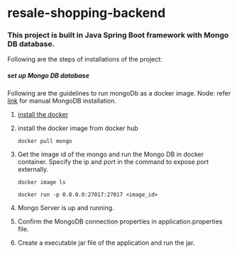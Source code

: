 # resale-shopping-backend

### This project is built in Java Spring Boot framework with Mongo DB database. ###

Following are the steps of installations of the project:

##### set up Mongo DB database #####

Following are the guidelines to run mongoDb as a docker image. 
Node: refer [link](https://docs.mongodb.com/manual/installation/) for manual MongoDB installation.

1. [install the docker](https://docs.docker.com/get-docker/)
2. install the docker image from docker hub

     `docker pull mongo`
    
3. Get the image id of the mongo and run the Mongo DB in docker container. 
    Specify the ip and port in the command to expose port externally. 

      `docker image ls`
 
     `docker run -p 0.0.0.0:27017:27017 <image_id>`
     
 4. Mongo Server is up and running.   
  
 5. Confirm the MongoDB connection properties in application.properties file.
 

 6. Create a executable jar file of the application and run the jar.
  
